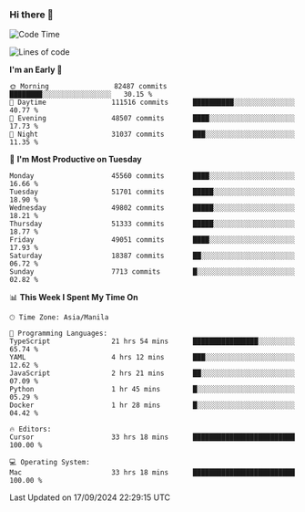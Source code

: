 ### Hi there 👋

<!--START_SECTION:waka-->
![Code Time](http://img.shields.io/badge/Code%20Time-5%2C561%20hrs%2049%20mins-blue)

![Lines of code](https://img.shields.io/badge/From%20Hello%20World%20I%27ve%20Written-119.8%20million%20lines%20of%20code-blue)

**I'm an Early 🐤** 

```text
🌞 Morning                82487 commits       ████████░░░░░░░░░░░░░░░░░   30.15 % 
🌆 Daytime                111516 commits      ██████████░░░░░░░░░░░░░░░   40.77 % 
🌃 Evening                48507 commits       ████░░░░░░░░░░░░░░░░░░░░░   17.73 % 
🌙 Night                  31037 commits       ███░░░░░░░░░░░░░░░░░░░░░░   11.35 % 
```
📅 **I'm Most Productive on Tuesday** 

```text
Monday                   45560 commits       ████░░░░░░░░░░░░░░░░░░░░░   16.66 % 
Tuesday                  51701 commits       █████░░░░░░░░░░░░░░░░░░░░   18.90 % 
Wednesday                49802 commits       █████░░░░░░░░░░░░░░░░░░░░   18.21 % 
Thursday                 51333 commits       █████░░░░░░░░░░░░░░░░░░░░   18.77 % 
Friday                   49051 commits       ████░░░░░░░░░░░░░░░░░░░░░   17.93 % 
Saturday                 18387 commits       ██░░░░░░░░░░░░░░░░░░░░░░░   06.72 % 
Sunday                   7713 commits        █░░░░░░░░░░░░░░░░░░░░░░░░   02.82 % 
```


📊 **This Week I Spent My Time On** 

```text
🕑︎ Time Zone: Asia/Manila

💬 Programming Languages: 
TypeScript               21 hrs 54 mins      ████████████████░░░░░░░░░   65.74 % 
YAML                     4 hrs 12 mins       ███░░░░░░░░░░░░░░░░░░░░░░   12.62 % 
JavaScript               2 hrs 21 mins       ██░░░░░░░░░░░░░░░░░░░░░░░   07.09 % 
Python                   1 hr 45 mins        █░░░░░░░░░░░░░░░░░░░░░░░░   05.29 % 
Docker                   1 hr 28 mins        █░░░░░░░░░░░░░░░░░░░░░░░░   04.42 % 

🔥 Editors: 
Cursor                   33 hrs 18 mins      █████████████████████████   100.00 % 

💻 Operating System: 
Mac                      33 hrs 18 mins      █████████████████████████   100.00 % 
```


 Last Updated on 17/09/2024 22:29:15 UTC
<!--END_SECTION:waka-->


<!--
**rad182/rad182** is a ✨ _special_ ✨ repository because its `README.md` (this file) appears on your GitHub profile.

Here are some ideas to get you started:

- 🔭 I’m currently working on ...
- 🌱 I’m currently learning ...
- 👯 I’m looking to collaborate on ...
- 🤔 I’m looking for help with ...
- 💬 Ask me about ...
- 📫 How to reach me: ...
- 😄 Pronouns: ...
- ⚡ Fun fact: ...
-->
